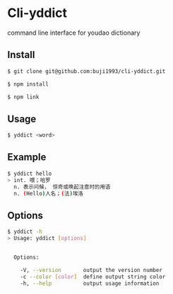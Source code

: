 # Cli-yddict
command line interface for youdao dictionary

## Install
```bash
$ git clone git@github.com:buji1993/cli-yddict.git
```

```bash
$ npm install
```

```bash
$ npm link
```

## Usage
```bash
$ yddict <word>
```

## Example
```bash
$ yddict hello
> int. 喂；哈罗
  n. 表示问候， 惊奇或唤起注意时的用语
  n. (Hello)人名；(法)埃洛
```

## Options
```bash
$ yddict -h
> Usage: yddict [options]


  Options:

    -V, --version       output the version number
    -c --color [color]  define output string color
    -h, --help          output usage information
```